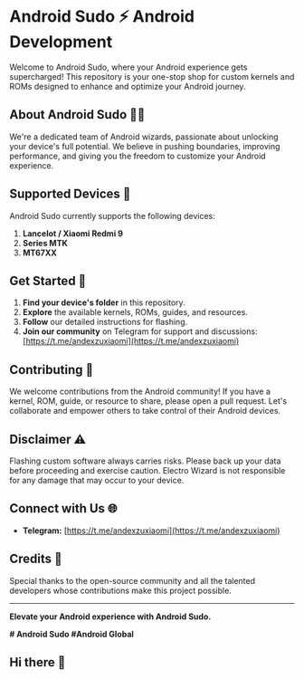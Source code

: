 # Android Sudo ⚡ Android Development

Welcome to Android Sudo, where your Android experience gets supercharged! This repository is your one-stop shop for custom kernels and ROMs designed to enhance and optimize your Android journey.

## About Android Sudo 🧙‍♂️

We're a dedicated team of Android wizards, passionate about unlocking your device's full potential. We believe in pushing boundaries, improving performance, and giving you the freedom to customize your Android experience.

## Supported Devices 📱

Android Sudo currently supports the following devices:

1. **Lancelot / Xiaomi Redmi 9**
2. **Series MTK**
3. **MT67XX**

## Get Started 🚀

1. **Find your device's folder** in this repository.
2. **Explore** the available kernels, ROMs, guides, and resources.
3. **Follow** our detailed instructions for flashing.
4. **Join our community** on Telegram for support and discussions: [https://t.me/andexzuxiaomi](https://t.me/andexzuxiaomi)

## Contributing 🤝

We welcome contributions from the Android community! If you have a kernel, ROM, guide, or resource to share, please open a pull request. Let's collaborate and empower others to take control of their Android devices.

## Disclaimer ⚠️

Flashing custom software always carries risks. Please back up your data before proceeding and exercise caution. Electro Wizard is not responsible for any damage that may occur to your device.

## Connect with Us 🌐

* **Telegram:** [https://t.me/andexzuxiaomi](https://t.me/andexzuxiaomi) 

## Credits 🙏

Special thanks to the open-source community and all the talented developers whose contributions make this project possible.

---

**Elevate your Android experience with Android Sudo.**

**# Android Sudo #Android Global** 


## Hi there 👋

<!--
**android-sudo/android-sudo** is a ✨ _special_ ✨ repository because its `README.md` (this file) appears on your GitHub profile.

Here are some ideas to get you started:

- 🔭 I’m currently working on ...
- 🌱 I’m currently learning ...
- 👯 I’m looking to collaborate on ...
- 🤔 I’m looking for help with ...
- 💬 Ask me about ...
- 📫 How to reach me: ...
- 😄 Pronouns: ...
- ⚡ Fun fact: ...
-->
